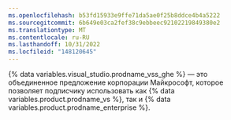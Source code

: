 ```yaml
---
ms.openlocfilehash: b53fd15933e9ffe71da5ae0f25b8ddce4b4a5222
ms.sourcegitcommit: 6b649e03ca2fef38c9ebbeec92102219849380e2
ms.translationtype: MT
ms.contentlocale: ru-RU
ms.lasthandoff: 10/31/2022
ms.locfileid: "148120645"
---
```

{% data variables.visual_studio.prodname_vss_ghe %} — это объединенное предложение корпорации Майкрософт, которое позволяет подписчику использовать как {% data variables.product.prodname_vs %}, так и {% data variables.product.prodname_enterprise %}.
